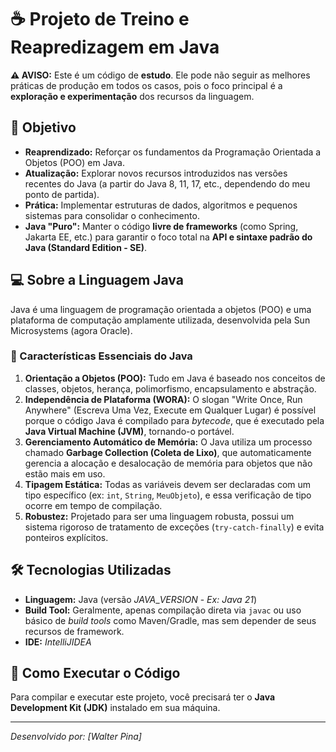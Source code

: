 # ☕ Projeto de Treino e Reapredizagem em Java

**⚠️ AVISO:** Este é um código de **estudo**. Ele pode não seguir as melhores práticas de produção em todos os casos, pois o foco principal é a **exploração e experimentação** dos recursos da linguagem.

## 🎯 Objetivo

* **Reaprendizado:** Reforçar os fundamentos da Programação Orientada a Objetos (POO) em Java.
* **Atualização:** Explorar novos recursos introduzidos nas versões recentes do Java (a partir do Java 8, 11, 17, etc., dependendo do meu ponto de partida).
* **Prática:** Implementar estruturas de dados, algoritmos e pequenos sistemas para consolidar o conhecimento.
* **Java "Puro":** Manter o código **livre de frameworks** (como Spring, Jakarta EE, etc.) para garantir o foco total na **API e sintaxe padrão do Java (Standard Edition - SE)**.

## 💻 Sobre a Linguagem Java

Java é uma linguagem de programação orientada a objetos (POO) e uma plataforma de computação amplamente utilizada, desenvolvida pela Sun Microsystems (agora Oracle).

### 🔑 Características Essenciais do Java

1.  **Orientação a Objetos (POO):** Tudo em Java é baseado nos conceitos de classes, objetos, herança, polimorfismo, encapsulamento e abstração.
2.  **Independência de Plataforma (WORA):** O slogan "Write Once, Run Anywhere" (Escreva Uma Vez, Execute em Qualquer Lugar) é possível porque o código Java é compilado para *bytecode*, que é executado pela **Java Virtual Machine (JVM)**, tornando-o portável.
3.  **Gerenciamento Automático de Memória:** O Java utiliza um processo chamado **Garbage Collection (Coleta de Lixo)**, que automaticamente gerencia a alocação e desalocação de memória para objetos que não estão mais em uso.
4.  **Tipagem Estática:** Todas as variáveis devem ser declaradas com um tipo específico (ex: `int`, `String`, `MeuObjeto`), e essa verificação de tipo ocorre em tempo de compilação.
5.  **Robustez:** Projetado para ser uma linguagem robusta, possui um sistema rigoroso de tratamento de exceções (`try-catch-finally`) e evita ponteiros explícitos.

## 🛠️ Tecnologias Utilizadas

* **Linguagem:** Java (versão ${JAVA\_VERSION}$ - *Ex: Java 21*)
* **Build Tool:** Geralmente, apenas compilação direta via `javac` ou uso básico de *build tools* como Maven/Gradle, mas sem depender de seus recursos de framework.
* **IDE:** ${IntelliJ IDEA}$

## 🚀 Como Executar o Código

Para compilar e executar este projeto, você precisará ter o **Java Development Kit (JDK)** instalado em sua máquina.

---
*Desenvolvido por: [Walter Pina]*
